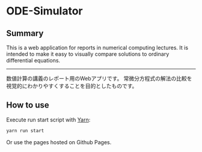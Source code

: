 # ODE-Simulator

## Summary

This is a web application for reports in numerical computing lectures.
It is intended to make it easy to visually compare solutions to ordinary differential equations.

***

数値計算の講義のレポート用のWebアプリです。
常微分方程式の解法の比較を視覚的にわかりやすくすることを目的としたものです。

## How to use

Execute run start script with [Yarn](https://yarnpkg.com/lang/en/docs/cli/create/):

```bash
yarn run start
```

Or use the pages hosted on Github Pages.

